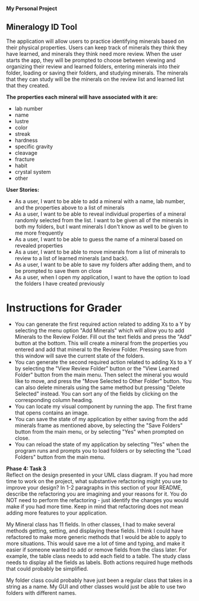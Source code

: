 #### My Personal Project
## Mineralogy ID Tool

The application will allow users to practice identifying minerals based on their physical properties. Users can keep
track of minerals they think they have learned, and minerals they think need more review. 
When the user starts the app, they will be prompted to choose between viewing and organizing their review and learned 
folders, entering minerals into their folder, loading or saving their folders, and studying minerals. The minerals that 
they can study will be the minerals on the review list and learned list that they created. 

**The properties each mineral will have associated with it are:**
- lab number
- name
- lustre
- color
- streak
- hardness
- specific gravity
- cleavage
- fracture
- habit
- crystal system
- other

**User Stories:**
- As a user, I want to be able to add a mineral with a name, lab number, and the properties above to a list of minerals
- As a user, I want to be able to reveal individual properties of a mineral randomly selected from the list. I want to
  be given all of the minerals in both my folders, but I want minerals I don't know as well to be given to me more
  frequently
- As a user, I want to be able to guess the name of a mineral based on revealed properties
- As a user, I want to be able to move minerals from a list of minerals to review to a list of learned minerals (and 
  back).
- As a user, I want to be able to save my folders after adding them, and to be prompted to save them on close
- As a user, when I open my application, I want to have the option to load the folders I have created previously


# Instructions for Grader

- You can generate the first required action related to adding Xs to a Y by selecting the menu option "Add Minerals" 
  which will allow you to add Minerals to the Review Folder. Fill out the text fields and press the "Add" button 
  at the bottom. This will create a mineral from the properties you entered and add that mineral to the Review Folder. 
  Pressing save from this window will save the current state of the folders.
- You can generate the second required action related to adding Xs to a Y by selecting the "View Review Folder" button 
  or the "View Learned Folder" button from the main menu. Then select the mineral you would like to move, and press the
  "Move Selected to Other Folder" button. You can also delete minerals using the same method but pressing 
  "Delete Selected" instead. You can sort any of the fields by clicking on the corresponding column heading.
- You can locate my visual component by running the app. The first frame that opens contains an image.
- You can save the state of my application by either saving from the add minerals frame as mentioned above, by
  selecting the "Save Folders" button from the main menu, or by selecting "Yes" when prompted on close. 
- You can reload the state of my application by selecting "Yes" when the program runs and prompts you to load folders
  or by selecting the "Load Folders" button from the main menu.


**Phase 4: Task 3**  
Reflect on the design presented in your UML class diagram.  If you had more time to work on the project, 
what substantive refactoring might you use to improve your design?  In 1-2 paragraphs in this section of your README, 
describe the refactoring you are imagining and your reasons for it.  You do NOT need to perform the refactoring - 
just identify the changes you would make if you had more time.  Keep in mind that refactoring does not mean adding 
more features to your application.

My Mineral class has 11 fields. In other classes, I had to make several methods getting, setting, and displaying these
fields. I think I could have refactored to make more generic methods that I would be able to apply to more situations.
This would save me a lot of time and typing, and make it easier if someone wanted to add or remove fields from the 
class later. For example, the table class needs to add each field to a table. The study class needs to display all the
fields as labels. Both actions required huge methods that could probably be simplified. 

My folder class could probably have just been a regular class that takes in a string as a name. My GUI and other
classes would just be able to use two folders with different names.